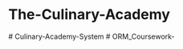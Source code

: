 # The-Culinary-Academy
#   C u l i n a r y - A c a d e m y - S y s t e m  
 #   O R M _ C o u r s e w o r k -  
 